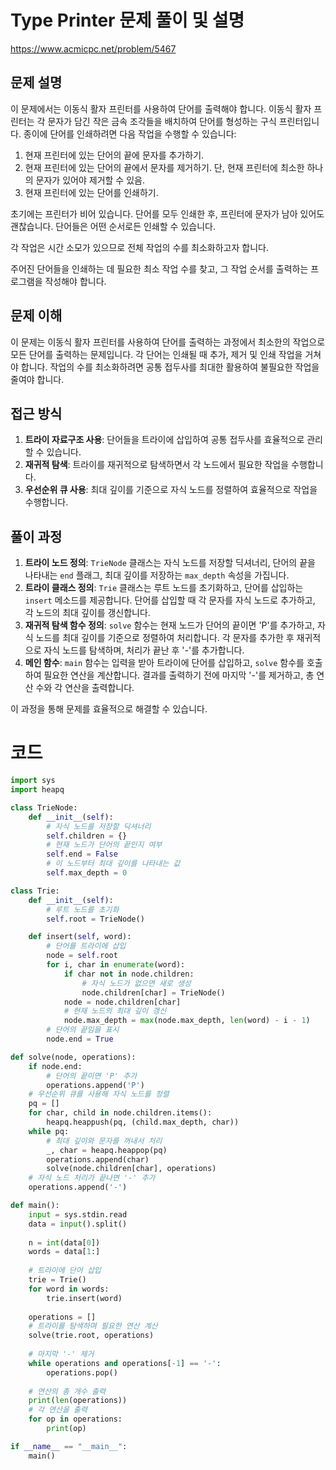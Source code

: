 # Type Printer 문제 풀이 및 설명 

https://www.acmicpc.net/problem/5467

## 문제 설명

이 문제에서는 이동식 활자 프린터를 사용하여 단어를 출력해야 합니다. 이동식 활자 프린터는 각 문자가 담긴 작은 금속 조각들을 배치하여 단어를 형성하는 구식 프린터입니다. 종이에 단어를 인쇄하려면 다음 작업을 수행할 수 있습니다:
1. 현재 프린터에 있는 단어의 끝에 문자를 추가하기.
2. 현재 프린터에 있는 단어의 끝에서 문자를 제거하기. 단, 현재 프린터에 최소한 하나의 문자가 있어야 제거할 수 있음.
3. 현재 프린터에 있는 단어를 인쇄하기.

초기에는 프린터가 비어 있습니다. 단어를 모두 인쇄한 후, 프린터에 문자가 남아 있어도 괜찮습니다. 단어들은 어떤 순서로든 인쇄할 수 있습니다.

각 작업은 시간 소모가 있으므로 전체 작업의 수를 최소화하고자 합니다.

주어진 단어들을 인쇄하는 데 필요한 최소 작업 수를 찾고, 그 작업 순서를 출력하는 프로그램을 작성해야 합니다.

## 문제 이해

이 문제는 이동식 활자 프린터를 사용하여 단어를 출력하는 과정에서 최소한의 작업으로 모든 단어를 출력하는 문제입니다. 각 단어는 인쇄될 때 추가, 제거 및 인쇄 작업을 거쳐야 합니다. 작업의 수를 최소화하려면 공통 접두사를 최대한 활용하여 불필요한 작업을 줄여야 합니다.

## 접근 방식

1. **트라이 자료구조 사용**: 단어들을 트라이에 삽입하여 공통 접두사를 효율적으로 관리할 수 있습니다.
2. **재귀적 탐색**: 트라이를 재귀적으로 탐색하면서 각 노드에서 필요한 작업을 수행합니다.
3. **우선순위 큐 사용**: 최대 깊이를 기준으로 자식 노드를 정렬하여 효율적으로 작업을 수행합니다.

## 풀이 과정

1. **트라이 노드 정의**: `TrieNode` 클래스는 자식 노드를 저장할 딕셔너리, 단어의 끝을 나타내는 `end` 플래그, 최대 깊이를 저장하는 `max_depth` 속성을 가집니다.
2. **트라이 클래스 정의**: `Trie` 클래스는 루트 노드를 초기화하고, 단어를 삽입하는 `insert` 메소드를 제공합니다. 단어를 삽입할 때 각 문자를 자식 노드로 추가하고, 각 노드의 최대 깊이를 갱신합니다.
3. **재귀적 탐색 함수 정의**: `solve` 함수는 현재 노드가 단어의 끝이면 'P'를 추가하고, 자식 노드를 최대 깊이를 기준으로 정렬하여 처리합니다. 각 문자를 추가한 후 재귀적으로 자식 노드를 탐색하며, 처리가 끝난 후 '-'를 추가합니다.
4. **메인 함수**: `main` 함수는 입력을 받아 트라이에 단어를 삽입하고, `solve` 함수를 호출하여 필요한 연산을 계산합니다. 결과를 출력하기 전에 마지막 '-'를 제거하고, 총 연산 수와 각 연산을 출력합니다.

이 과정을 통해 문제를 효율적으로 해결할 수 있습니다.

# 코드
```python
import sys
import heapq

class TrieNode:
    def __init__(self):
        # 자식 노드를 저장할 딕셔너리
        self.children = {}
        # 현재 노드가 단어의 끝인지 여부
        self.end = False
        # 이 노드부터 최대 깊이를 나타내는 값
        self.max_depth = 0

class Trie:
    def __init__(self):
        # 루트 노드를 초기화
        self.root = TrieNode()

    def insert(self, word):
        # 단어를 트라이에 삽입
        node = self.root
        for i, char in enumerate(word):
            if char not in node.children:
                # 자식 노드가 없으면 새로 생성
                node.children[char] = TrieNode()
            node = node.children[char]
            # 현재 노드의 최대 깊이 갱신
            node.max_depth = max(node.max_depth, len(word) - i - 1)
        # 단어의 끝임을 표시
        node.end = True

def solve(node, operations):
    if node.end:
        # 단어의 끝이면 'P' 추가
        operations.append('P')
    # 우선순위 큐를 사용해 자식 노드를 정렬
    pq = []
    for char, child in node.children.items():
        heapq.heappush(pq, (child.max_depth, char))
    while pq:
        # 최대 깊이와 문자를 꺼내서 처리
        _, char = heapq.heappop(pq)
        operations.append(char)
        solve(node.children[char], operations)
    # 자식 노드 처리가 끝나면 '-' 추가
    operations.append('-')

def main():
    input = sys.stdin.read
    data = input().split()
    
    n = int(data[0])
    words = data[1:]
    
    # 트라이에 단어 삽입
    trie = Trie()
    for word in words:
        trie.insert(word)
    
    operations = []
    # 트라이를 탐색하며 필요한 연산 계산
    solve(trie.root, operations)
    
    # 마지막 '-' 제거
    while operations and operations[-1] == '-':
        operations.pop()
    
    # 연산의 총 개수 출력
    print(len(operations))
    # 각 연산을 출력
    for op in operations:
        print(op)

if __name__ == "__main__":
    main()
